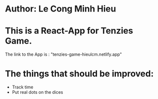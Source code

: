 # Author: Le Cong Minh Hieu

# This is a React-App for Tenzies Game.

The link to the App is : "tenzies-game-hieulcm.netlify.app"

# The things that should be improved:

- Track time
- Put real dots on the dices
